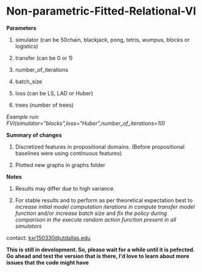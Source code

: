 # Non-parametric-Fitted-Relational-VI


**Parameters**

1. simulator (can be 50chain, blackjack, pong, tetris, wumpus, blocks or logistics)

2. transfer (can be 0 or 1)

3. number_of_iterations

4. batch_size

5. loss (can be LS, LAD or Huber)

6. trees (number of trees)

*Example run: FVI(simulator="blocks",loss="Huber",number_of_iterations=10)*

**Summary of changes**

1. Discretized features in propositional domains. (Before propositional baselines were using continuous features)

2. Plotted new graphs in graphs folder

**Notes**

1. Results may differ due to high variance.

2. For stable results and to perform as per theoretical expectation best to *increase initial model computation iterations in compute transfer model function* and/or *increase batch size* and *fix the policy during comparison in the execute random action function present in all simulators*

contact: kxr150330@utdallas.edu

**This is still in development. So, please wait for a while until it is pefected. Go ahead and test the version that is there, I'd love to learn about more issues that the code might have**
